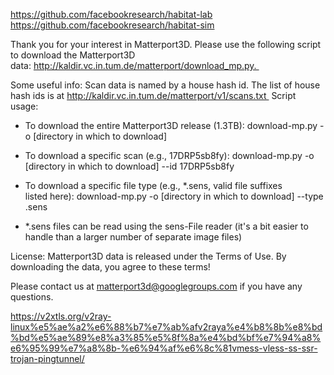 https://github.com/facebookresearch/habitat-lab
https://github.com/facebookresearch/habitat-sim

Thank you for your interest in Matterport3D. Please use the following script to download the Matterport3D data: http://kaldir.vc.in.tum.de/matterport/download_mp.py. 

Some useful info:
Scan data is named by a house hash id. The list of house hash ids is at http://kaldir.vc.in.tum.de/matterport/v1/scans.txt 
Script usage:
- To download the entire Matterport3D release (1.3TB): download-mp.py -o [directory in which to download] 
- To download a specific scan (e.g., 17DRP5sb8fy): download-mp.py -o [directory in which to download] --id 17DRP5sb8fy

- To download a specific file type (e.g., *.sens, valid file suffixes listed here): download-mp.py -o [directory in which to download] --type .sens
- *.sens files can be read using the sens-File reader (it's a bit easier to handle than a larger number of separate image files)


License: Matterport3D data is released under the Terms of Use. By downloading the data, you agree to these terms!

Please contact us at matterport3d@googlegroups.com if you have any questions.





https://v2xtls.org/v2ray-linux%e5%ae%a2%e6%88%b7%e7%ab%afv2raya%e4%b8%8b%e8%bd%bd%e5%ae%89%e8%a3%85%e5%8f%8a%e4%bd%bf%e7%94%a8%e6%95%99%e7%a8%8b-%e6%94%af%e6%8c%81vmess-vless-ss-ssr-trojan-pingtunnel/